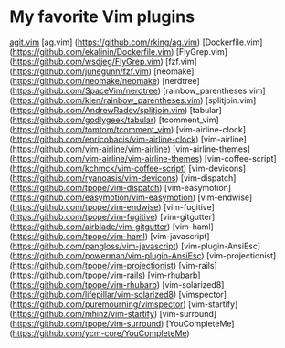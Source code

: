 # My favorite Vim plugins

[agit.vim](https://github.com/cohama/agit.vim)
[ag.vim] (https://github.com/rking/ag.vim)
[Dockerfile.vim] (https://github.com/ekalinin/Dockerfile.vim)
[FlyGrep.vim] (https://github.com/wsdjeg/FlyGrep.vim)
[fzf.vim] (https://github.com/junegunn/fzf.vim)
[neomake] (https://github.com/neomake/neomake)
[nerdtree] (https://github.com/SpaceVim/nerdtree)
[rainbow_parentheses.vim] (https://github.com/kien/rainbow_parentheses.vim)
[splitjoin.vim] (https://github.com/AndrewRadev/splitjoin.vim)
[tabular] (https://github.com/godlygeek/tabular)
[tcomment_vim] (https://github.com/tomtom/tcomment_vim)
[vim-airline-clock] (https://github.com/enricobacis/vim-airline-clock)
[vim-airline] (https://github.com/vim-airline/vim-airline)
[vim-airline-themes] (https://github.com/vim-airline/vim-airline-themes)
[vim-coffee-script] (https://github.com/kchmck/vim-coffee-script)
[vim-devicons] (https://github.com/ryanoasis/vim-devicons)
[vim-dispatch] (https://github.com/tpope/vim-dispatch)
[vim-easymotion] (https://github.com/easymotion/vim-easymotion)
[vim-endwise] (https://github.com/tpope/vim-endwise)
[vim-fugitive] (https://github.com/tpope/vim-fugitive)
[vim-gitgutter] (https://github.com/airblade/vim-gitgutter)
[vim-haml] (https://github.com/tpope/vim-haml)
[vim-javascript] (https://github.com/pangloss/vim-javascript)
[vim-plugin-AnsiEsc] (https://github.com/powerman/vim-plugin-AnsiEsc)
[vim-projectionist] (https://github.com/tpope/vim-projectionist)
[vim-rails] (https://github.com/tpope/vim-rails)
[vim-rhubarb] (https://github.com/tpope/vim-rhubarb)
[vim-solarized8] (https://github.com/lifepillar/vim-solarized8)
[vimspector] (https://github.com/puremourning/vimspector)
[vim-startify] (https://github.com/mhinz/vim-startify)
[vim-surround] (https://github.com/tpope/vim-surround)
[YouCompleteMe] (https://github.com/ycm-core/YouCompleteMe)
